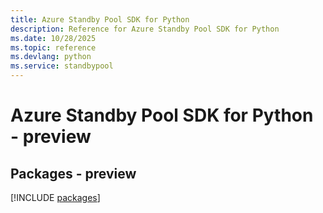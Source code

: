 ```yaml
---
title: Azure Standby Pool SDK for Python
description: Reference for Azure Standby Pool SDK for Python
ms.date: 10/28/2025
ms.topic: reference
ms.devlang: python
ms.service: standbypool
---
```

# Azure Standby Pool SDK for Python - preview
## Packages - preview
[!INCLUDE [packages](standby-pool-index.md)]